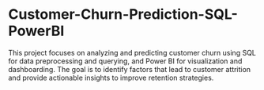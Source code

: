 # Customer-Churn-Prediction-SQL-PowerBI
This project focuses on analyzing and predicting customer churn using SQL for data preprocessing and querying, and Power BI for visualization and dashboarding.   The goal is to identify factors that lead to customer attrition and provide actionable insights to improve retention strategies.  

